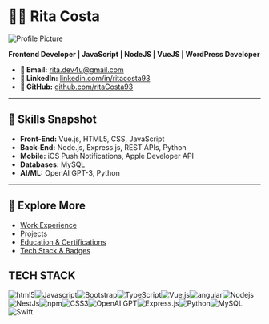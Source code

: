 # 👩‍💻 Rita Costa

![Profile Picture](https://media.licdn.com/dms/image/v2/C4E03AQFIFG10x_w-RQ/profile-displayphoto-shrink_800_800/profile-displayphoto-shrink_800_800/0/1580000145940?e=1750896000&v=beta&t=Fd8UjiIQ7rm6-ybq87CF21dt3D0_hvtkFi_U8hlfDwU)

**Frontend Developer | JavaScript | NodeJS | VueJS | WordPress Developer**

- **📧 Email:** [rita.dev4u@gmail.com](mailto:rita.dev4u@gmail.com)  
- **🔗 LinkedIn:** [linkedin.com/in/ritacosta93](https://www.linkedin.com/in/ritacosta93/)  
- **🐙 GitHub:** [github.com/ritaCosta93](https://github.com/ritaCosta93)  

---

## 🔧 Skills Snapshot

- **Front-End:** Vue.js, HTML5, CSS, JavaScript  
- **Back-End:** Node.js, Express.js, REST APIs, Python  
- **Mobile:** iOS Push Notifications, Apple Developer API  
- **Databases:** MySQL  
- **AI/ML:** OpenAI GPT-3, Python

---

## 📄 Explore More

- [Work Experience](./experience.md)  
- [Projects](./projects.md)  
- [Education & Certifications](./education.md)  
- [Tech Stack & Badges](./tech-stack.md)  

## TECH STACK

<div style="display: flex; flex-wrap: wrap;">
  <img alt="html5" src="https://img.shields.io/badge/-HTML5-E34F26?style=flat-square&logo=html5&logoColor=white" />
  <img alt="Javascript" src="https://img.shields.io/badge/-javascript-f7df1c?style=flat-square&logo=javascript&logoColor=black" />
  <img alt="Bootstrap" src="https://img.shields.io/badge/-bootstrap-7953b3?style=flat-square&logo=javascript&logoColor=white" />
  <img alt="TypeScript" src="https://img.shields.io/badge/-TypeScript-007ACC?style=flat-square&logo=typescript&logoColor=white" />
  <img alt="Vue.js" src="https://img.shields.io/badge/-Vue.js-42b883?style=flat-square&logo=vue.js&logoColor=white" />
  <img alt="angular" src="https://img.shields.io/badge/-Angular-DD0031?style=flat-square&logo=angular&logoColor=white" />
  <img alt="Nodejs" src="https://img.shields.io/badge/-Nodejs-43853d?style=flat-square&logo=Node.js&logoColor=white" />
  <img alt="NestJs" src="https://img.shields.io/badge/-NestJs-ea2845?style=flat-square&logo=nestjs&logoColor=white" />
  <img alt="npm" src="https://img.shields.io/badge/-NPM-CB3837?style=flat-square&logo=npm&logoColor=white" />
  <img alt="CSS3" src="https://img.shields.io/badge/-CSS3-1572B6?style=flat-square&logo=css3&logoColor=white" />
  <img alt="OpenAI GPT" src="https://img.shields.io/badge/OpenAI%20-000000?style=flat-square&logo=openai&logoColor=white" />
  <img alt="Express.js" src="https://img.shields.io/badge/Express.js-000000?style=flat-square&logo=express&logoColor=white" />
  <img alt="Python" src="https://img.shields.io/badge/Python-3776AB?style=flat-square&logo=python&logoColor=white" />
  <img alt="MySQL" src="https://img.shields.io/badge/MySQL-4479A1?style=flat-square&logo=mysql&logoColor=white" />
  <img alt="Swift" src="https://img.shields.io/badge/Swift-F05138?style=flat-square&logo=swift&logoColor=white" />
</div>
